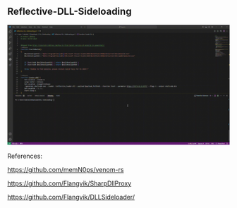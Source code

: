 ## Reflective-DLL-Sideloading

![demo](https://raw.githubusercontent.com/Ab4y98/Reflective-DLL-Sideloading/main/gif/2024-07-03_22-48-52.gif?token=GHSAT0AAAAAACO3G6G5UY56BRLHXETQSUVYZUFV2SQ)

References:

https://github.com/memN0ps/venom-rs

https://github.com/Flangvik/SharpDllProxy

https://github.com/Flangvik/DLLSideloader/